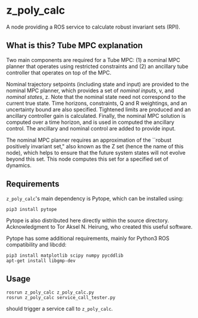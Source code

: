 # z_poly_calc
A node providing a ROS service to calculate robust invariant sets (RPI).


## What is this? Tube MPC explanation
Two main components are required for a Tube MPC: (1) a nominal MPC planner that operates using restricted constraints and (2) an ancillary tube controller that operates on top of the MPC.

Nominal trajectory setpoints (including state and input) are provided to the nominal MPC planner, which provides a set of *nominal inputs*, v, and *nominal states*, z. Note that the nominal state need not correspond to the current true state. Time horizons, constraints, Q and R weightings, and an uncertainty bound are also specified. Tightened limits are produced and an ancillary controller gain is calculated. Finally, the nominal MPC solution is computed over a time horizon, and is used in computed the ancillary control. The ancillary and nominal control are added to provide input.

The nominal MPC planner requires an approximation of the ``robust positively invariant set," also known as the Z set (hence the name of this node), which helps to ensure that the future system states will not evolve beyond this set. This node computes this set for a specified set of dynamics.


## Requirements
`z_poly_calc`'s main dependency is Pytope, which can be installed using:

```
pip3 install pytope
```

Pytope is also distributed here directly within the source directory. Acknowledgment to Tor Aksel N. Heirung, who
created this useful software.

Pytope has some additional requirements, mainly for Python3 ROS compatibility and libcdd:
```
pip3 install matplotlib scipy numpy pycddlib
apt-get install libgmp-dev
```

## Usage
```
rosrun z_poly_calc z_poly_calc.py
rosrun z_poly_calc service_call_tester.py
```

should trigger a service call to `z_poly_calc`.